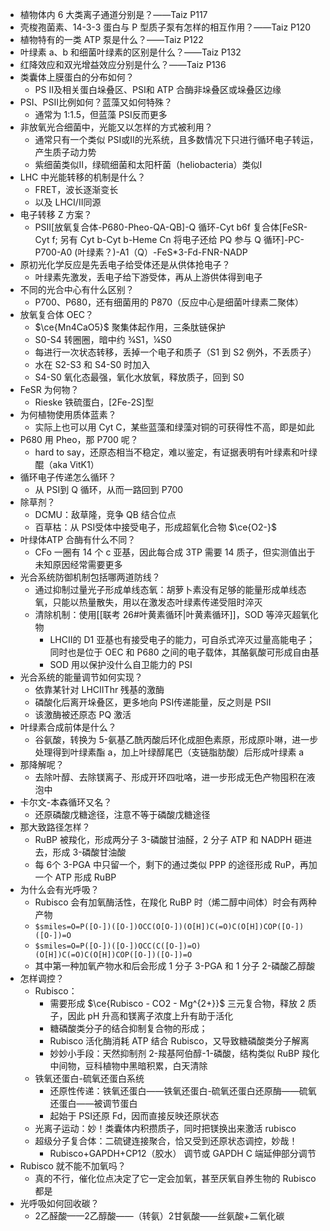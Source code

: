 - 植物体内 6 大类离子通道分别是？——Taiz P117
- 壳梭孢菌素、14-3-3 蛋白与 P 型质子泵有怎样的相互作用？——Taiz P120
- 植物特有的一类 ATP 泵是什么？——Taiz P122
- 叶绿素 a、b 和细菌叶绿素的区别是什么？——Taiz P132
- 红降效应和双光增益效应分别是什么？——Taiz P136
- 类囊体上膜蛋白的分布如何？
	- PS Ⅱ及相关蛋白垛叠区、PSⅠ和 ATP 合酶非垛叠区或垛叠区边缘
- PSⅠ、PSⅡ比例如何？蓝藻又如何特殊？
	- 通常为 1:1.5，但蓝藻 PSⅠ反而更多
- 非放氧光合细菌中，光能又以怎样的方式被利用？
	- 通常只有一个类似 PSⅠ或Ⅱ的光系统，且多数情况下只进行循环电子转运，产生质子动力势
	- 紫细菌类似Ⅱ，绿硫细菌和太阳杆菌（heliobacteria）类似Ⅰ
- LHC 中光能转移的机制是什么？
	- FRET，波长逐渐变长
	- 以及 LHCⅠ/Ⅱ同源
- 电子转移 Z 方案？
	- PSⅡ[放氧复合体-P680-Pheo-QA-QB]-Q 循环-Cyt b6f 复合体[FeSR-Cyt f; 另有 Cyt b-Cyt b-Heme Cn 将电子还给 PQ 参与 Q 循环]-PC-P700-A0 (叶绿素？)-A1（Q）-FeS\*3-Fd-FNR-NADP
- 原初光化学反应是先丢电子给受体还是从供体抢电子？
	- 叶绿素先激发，丢电子给下游受体，再从上游供体得到电子
- 不同的光合中心有什么区别？
	- P700、P680，还有细菌用的 P870（反应中心是细菌叶绿素二聚体）
- 放氧复合体 OEC？
	- $\ce{Mn4CaO5}$ 聚集体起作用，三条肽链保护
	- S0-S4 转圈圈，暗中约 ¾S1，¼S0
	- 每进行一次状态转移，丢掉一个电子和质子（S1 到 S2 例外，不丢质子）
	- 水在 S2-S3 和 S4-S0 时加入
	- S4-S0 氧化态最强，氧化水放氧，释放质子，回到 S0
- FeSR 为何物？
	- Rieske 铁硫蛋白，[2Fe-2S]型
- 为何植物使用质体蓝素？
	- 实际上也可以用 Cyt C，某些蓝藻和绿藻对铜的可获得性不高，即是如此
- P680 用 Pheo，那 P700 呢？
	- hard to say，还原态相当不稳定，难以鉴定，有证据表明有叶绿素和叶绿醌（aka VitK1）
- 循环电子传递怎么循环？
	- 从 PSⅠ到 Q 循环，从而一路回到 P700
- 除草剂？
	- DCMU：敌草隆，竞争 QB 结合位点
	- 百草枯：从 PSⅠ受体中接受电子，形成超氧化合物 $\ce{O2-}$
- 叶绿体ATP 合酶有什么不同？
	- CFo 一圈有 14 个 c 亚基，因此每合成 3TP 需要 14 质子，但实测值出于未知原因经常需要更多
- 光合系统防御机制包括哪两道防线？
	- 通过抑制过量光子形成单线态氧：胡萝卜素没有足够的能量形成单线态氧，只能以热量散失，用以在激发态叶绿素传递受阻时淬灭
	- 清除机制：使用[[联考 26#叶黄素循环|叶黄素循环]]，SOD 等淬灭超氧化物
		- LHCⅡ的 D1 亚基也有接受电子的能力，可自杀式淬灭过量高能电子；同时也是位于 OEC 和 P680 之间的电子载体，其酪氨酸可形成自由基
		- SOD 用以保护没什么自卫能力的 PSⅠ
- 光合系统的能量调节如何实现？
	- 依靠某针对 LHCⅡThr 残基的激酶
	- 磷酸化后离开垛叠区，更多地向 PSⅠ传递能量，反之则是 PSⅡ
	- 该激酶被还原态 PQ 激活
- 叶绿素合成前体是什么？
	- 谷氨酸，转换为 5-氨基乙酰丙酸后环化成胆色素原，形成原卟啉，进一步处理得到叶绿素酯 a，加上叶绿醇尾巴（支链脂肪酸）后形成叶绿素 a
- 那降解呢？
	- 去除叶醇、去除镁离子、形成开环四吡咯，进一步形成无色产物囤积在液泡中
- 卡尔文-本森循环又名？
	- 还原磷酸戊糖途径，注意不等于磷酸戊糖途径
- 那大致路径怎样？
	- RuBP 被羧化，形成两分子 3-磷酸甘油醛，2 分子 ATP 和 NADPH 砸进去，形成 3-磷酸甘油酸
	- 每 6个 3-PGA 中只留一个，剩下的通过类似 PPP 的途径形成 RuP，再加一个 ATP 形成 RuBP
- 为什么会有光呼吸？
	- Rubisco 会有加氧酶活性，在羧化 RuBP 时（烯二醇中间体）时会有两种产物
	- `$smiles=O=P([O-])([O-])OCC(O[O-])(O[H])C(=O)C(O[H])COP([O-])([O-])=O` 	
	- `$smiles=O=P([O-])([O-])OCC(C([O-])=O)(O[H])C(=O)C(O[H])COP([O-])([O-])=O`
	- 其中第一种加氧产物水和后会形成 1 分子 3-PGA 和 1 分子 2-磷酸乙醇酸
- 怎样调控？
	- Rubisco：
		- 需要形成 $\ce{Rubisco - CO2 - Mg^{2+}}$ 三元复合物，释放 2 质子，因此 pH 升高和镁离子浓度上升有助于活化
		- 糖磷酸类分子的结合抑制复合物的形成；
		- Rubisco 活化酶消耗 ATP 结合 Rubisco，又导致糖磷酸类分子解离
		- 妙妙小手段：天然抑制剂 2-羧基阿伯醇-1-磷酸，结构类似 RuBP 羧化中间物，豆科植物中黑暗积累，白天清除
	- 铁氧还蛋白-硫氧还蛋白系统
		- 还原性传递：铁氧还蛋白——铁氧还蛋白-硫氧还蛋白还原酶——硫氧还蛋白——被调节蛋白
		- 起始于 PSⅠ还原 Fd，因而直接反映还原状态
	- 光离子运动：妙！类囊体内积攒质子，同时把镁换出来激活 rubisco
	- 超级分子复合体：二硫键连接聚合，恰又受到还原状态调控，妙哉！
		- Rubisco+GAPDH+CP12（胶水） 调节或 GAPDH C 端延伸部分调节
- Rubisco 就不能不加氧吗？
	- 真的不行，催化位点决定了它一定会加氧，甚至厌氧自养生物的 Rubisco 都是
- 光呼吸如何回收碳？
	- 2乙醛酸——2乙醇酸——（转氨）2甘氨酸——丝氨酸+二氧化碳
